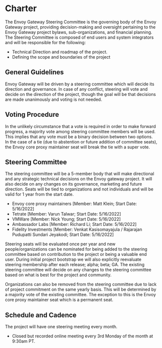 # Charter
The Envoy Gateway Steering Committee is the governing body of the Envoy Gateway project,
providing decision-making and oversight pertaining to the Envoy Gateway project bylaws,
sub-organizations, and financial planning. The Steering Committee is composed of end
users and system integrators and will be responsible for the following:

- Technical Direction and roadmap of the project.
- Defining the scope and boundaries of the project

## General Guidelines
Envoy Gateway will be driven by a steering committee which will decide its direction and
governance. In case of any conflict, steering will vote and decide on the direction of
the project, though the goal will be that decisions are made unanimously and voting is
not needed.

## Voting Procedure
In the unlikely circumstance that a vote is required in order to make forward progress,
a majority vote among steering committee members will be used. This implies that any vote
must be a binary decision between two options. In the case of a tie (due to abstention or
future addition of committee seats), the Envoy core proxy maintainer seat will break the
tie with a super vote.

## Steering Committee
The steering committee will be a 5-member body that will make directional and any strategic
technical decisions on the Envoy gateway project. It will also decide on any changes on its
governance, marketing and future direction. Seats will be tied to organizations and not
individuals and will be valid for 1 year from the start date.

- Envoy core proxy maintainers [Member: Matt Klein; Start Date: 5/16/2022]
- Tetrate [Member: Varun Talwar; Start Date: 5/16/2022]
- VMWare [Member: Nick Young; Start Date: 5/16/2022]
- Ambassador Labs [Member: Richard Li; Start Date: 5/16/2022]
- Fidelity Investments [Member: Venkat Kasisomayajula / Rajarajan Pudupatti Sundari Jeyakodi; Start Date: 5/16/2022]

Steering seats will be evaluated once per year and new people/organizations can be nominated
for being added to the steering committee based on contribution to the project or being a
valuable end user. During initial project bootstrap we will also explicitly reevaluate steering
membership after each release; alpha; beta; GA. The existing steering committee will decide
on any changes to the steering committee based on what is best for the project and community.

Organizations can also be removed from the steering committee due to lack of project commitment
on the same yearly basis. This will be determined by a majority vote of the existing committee.
The exception to this is the Envoy core proxy maintainer seat which is a permanent seat.

## Schedule and Cadence
The project will have one steering meeting every month.

- Closed but recorded online meeting every 3rd Monday of the month at 9:30am PT.

